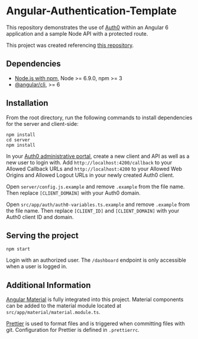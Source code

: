 # Angular-Authentication-Template

This repository demonstrates the use of [Auth0](https://auth0.com) within an Angular 6 application and a sample Node API with a protected route.

This project was created referencing [this repository](https://github.com/auth0-blog/angular-auth0-aside).

## Dependencies

- [Node.js with npm](http://nodejs.org), Node >= 6.9.0, npm >= 3
- [@angular/cli](https://github.com/angular/angular-cli), >= 6

## Installation

From the root directory, run the following commands to install dependencies for the server and client-side:

```
npm install
cd server
npm install
```

In your [Auth0 administrative portal](https://manage.auth0.com/), create a new client and API as well as a new user to login with. Add `http://localhost:4200/callback` to your Allowed Callback URLs and `http://localhost:4200` to your Allowed Web Origins and Allowed Logout URLs in your newly created Auth0 client.

Open `server/config.js.example` and remove `.example` from the file name. Then replace `[CLIENT_DOMAIN]` with your Auth0 domain.

Open `src/app/auth/auth0-variables.ts.example` and remove `.example` from the file name. Then replace `[CLIENT_ID]` and `[CLIENT_DOMAIN]` with your Auth0 client ID and domain.

## Serving the project

```
npm start
```

Login with an authorized user. The `/dashboard` endpoint is only accessible when a user is logged in.

## Additional Information

[Angular Material](https://material.angular.io/) is fully integrated into this project. Material components can be added to the material module located at `src/app/material/material.module.ts`.

[Prettier](https://prettier.io/) is used to format files and is triggered when committing files with git. Configuration for Prettier is defined in `.prettierrc`.
